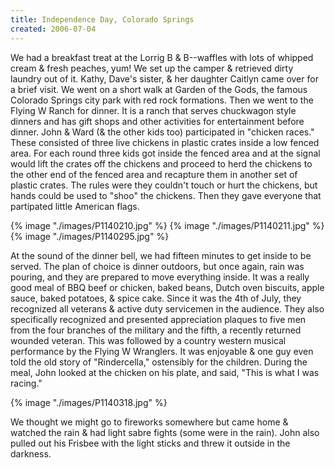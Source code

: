 ```yaml
---
title: Independence Day, Colorado Springs
created: 2006-07-04
---
```


We had a breakfast treat at the Lorrig B & B--waffles with lots of whipped cream & fresh peaches, yum! We set up the camper & retrieved dirty laundry out of it. Kathy, Dave's sister, & her daughter Caitlyn came over for a brief visit. We went on a short walk at Garden of the Gods, the famous Colorado Springs city park with red rock formations. Then we went to the Flying W Ranch for dinner. It is a ranch that serves chuckwagon style dinners and has gift shops and other activities for entertainment before dinner. John & Ward (& the other kids too) participated in "chicken races." These consisted of three live chickens in plastic crates inside a low fenced area. For each round three kids got inside the fenced area and at the signal would lift the crates off the chickens and proceed to herd the chickens to the other end of the fenced area and recapture them in another set of plastic crates. The rules were they couldn't touch or hurt the chickens, but hands could be used to "shoo" the chickens. Then they gave everyone that partipated little American flags.

{% image "./images/P1140210.jpg" %}
{% image "./images/P1140211.jpg" %}
{% image "./images/P1140295.jpg" %}

At the sound of the dinner bell, we had fifteen minutes to get inside to be served. The plan of choice is dinner outdoors, but once again, rain was pouring, and they are prepared to move everything inside. It was a really good meal of BBQ beef or chicken, baked beans, Dutch oven biscuits, apple sauce, baked potatoes, & spice cake. Since it was the 4th of July, they recognized all veterans & active duty servicemen in the audience. They also specifically recognized and presented appreciation plaques to five men from the four branches of the military and the fifth, a recently returned wounded veteran. This was followed by a country western musical performance by the Flying W Wranglers. It was enjoyable & one guy even told the old story of "Rindercella," ostensibly for the children. During the meal, John looked at the chicken on his plate, and said, "This is what I was racing."

{% image "./images/P1140318.jpg" %}

We thought we might go to fireworks somewhere but came home & watched the rain & had light sabre fights (some were in the rain). John also pulled out his Frisbee with the light sticks and threw it outside in the darkness.
